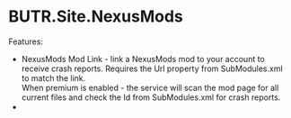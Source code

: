 # BUTR.Site.NexusMods

Features:
* NexusMods Mod Link - link a NexusMods mod to your account to receive crash reports. Requires the Url property from SubModules.xml to match the link.  
When premium is enabled - the service will scan the mod page for all current files and check the Id from SubModules.xml for crash reports. 
* 